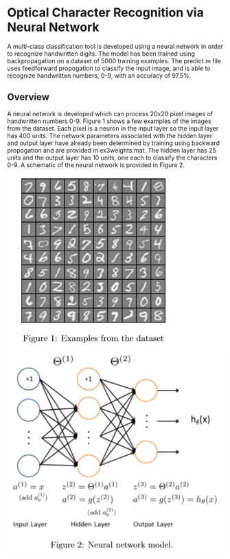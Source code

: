 # Optical Character Recognition via Neural Network
A multi-class classification tool is developed using a neural network in order to recognize handwritten digits. The model has been trained using backpropagation on a dataset of 5000 training examples. The predict.m file uses feedforward propogation to classify the input image, and is able to recognize handwritten numbers, 0-9, with an accuracy of 97.5%.

## Overview
A neural network is developed which can process 20x20 pixel images of handwritten numbers 0-9. Figure 1 shows a few examples of the images from the dataset. Each pixel is a neuron in the input layer so the input layer has 400 units. The network parameters associated with the hidden layer and output layer have already been determined by training using backward propogation and are provided in ex3weights.mat. The hidden layer has 25 units and the output layer has 10 units, one each to classify the characters 0-9. A schematic of the neural network is provided in Figure 2.

![alt text](https://github.com/edwardsta/optical-character-recognition/blob/master/Figure1.PNG)
![alt text](https://github.com/edwardsta/optical-character-recognition/blob/master/Figure2.PNG)
